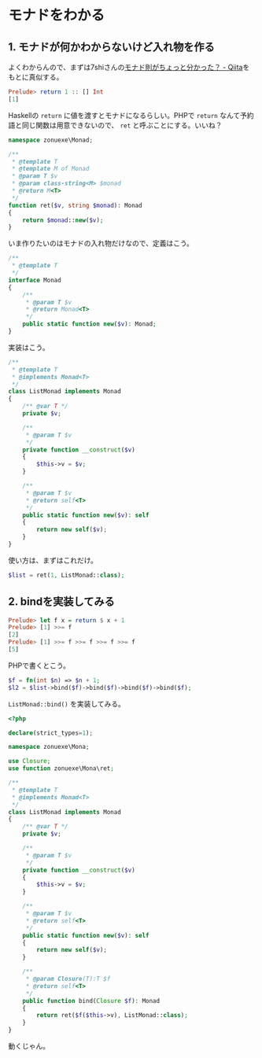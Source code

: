 # モナドをわかる

## 1. モナドが何かわからないけど入れ物を作る

よくわからんので、まずは7shiさんの[モナド則がちょっと分かった？ - Qiita](https://qiita.com/7shi/items/547b6137d7a3c482fe68)をもとに真似する。

```haskell
Prelude> return 1 :: [] Int
[1]
```

Haskellの `return` に値を渡すとモナドになるらしい。PHPで `return` なんて予約語と同じ関数は用意できないので、 `ret` と呼ぶことにする。いいね？

```php
namespace zonuexe\Monad;

/**
 * @template T
 * @template M of Monad
 * @param T $v
 * @param class-string<M> $monad
 * @return M<T>
 */
function ret($v, string $monad): Monad
{
    return $monad::new($v);
}
```

いま作りたいのはモナドの入れ物だけなので、定義はこう。

```php
/**
 * @template T
 */
interface Monad
{
    /**
     * @param T $v
     * @return Monad<T>
     */
    public static function new($v): Monad;
}
```

実装はこう。

```php
/**
 * @template T
 * @implements Monad<T>
 */
class ListMonad implements Monad
{
    /** @var T */
    private $v;

    /**
     * @param T $v
     */
    private function __construct($v)
    {
        $this->v = $v;
    }

    /**
     * @param T $v
     * @return self<T>
     */
    public static function new($v): self
    {
        return new self($v);
    }
}
```

使い方は、まずはこれだけ。

```php
$list = ret(1, ListMonad::class);
```

## 2. bindを実装してみる

```haskell
Prelude> let f x = return $ x + 1
Prelude> [1] >>= f
[2]
Prelude> [1] >>= f >>= f >>= f >>= f
[5]
```

PHPで書くとこう。

```php
$f = fn(int $n) => $n + 1;
$l2 = $list->bind($f)->bind($f)->bind($f)->bind($f);
```

`ListMonad::bind()` を実装してみる。

```php
<?php

declare(strict_types=1);

namespace zonuexe\Mona;

use Closure;
use function zonuexe\Mona\ret;

/**
 * @template T
 * @implements Monad<T>
 */
class ListMonad implements Monad
{
    /** @var T */
    private $v;

    /**
     * @param T $v
     */
    private function __construct($v)
    {
        $this->v = $v;
    }

    /**
     * @param T $v
     * @return self<T>
     */
    public static function new($v): self
    {
        return new self($v);
    }

    /**
     * @param Closure(T):T $f
     * @return self<T>
     */
    public function bind(Closure $f): Monad
    {
        return ret($f($this->v), ListMonad::class);
    }
}
```

動くじゃん。


